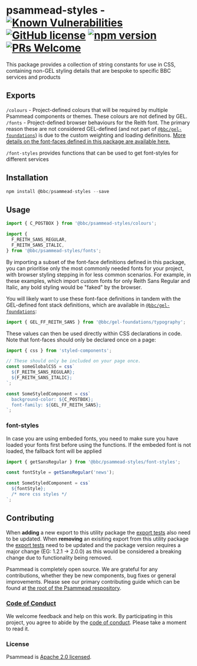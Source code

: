 # psammead-styles - [![Known Vulnerabilities](https://snyk.io/test/github/bbc/psammead/badge.svg?targetFile=packages%2Futilities%2Fpsammead-styles%2Fpackage.json)](https://snyk.io/test/github/bbc/psammead?targetFile=packages%2Futilities%2Fpsammead-styles%2Fpackage.json) [![GitHub license](https://img.shields.io/badge/license-Apache%202.0-blue.svg)](https://github.com/bbc/psammead/blob/latest/LICENSE) [![npm version](https://img.shields.io/npm/v/@bbc/psammead-styles.svg)](https://www.npmjs.com/package/@bbc/psammead-styles) [![PRs Welcome](https://img.shields.io/badge/PRs-welcome-brightgreen.svg)](https://github.com/bbc/psammead/blob/latest/CONTRIBUTING.md)

This package provides a collection of string constants for use in CSS, containing non-GEL styling details that are bespoke to specific BBC services and products

## Exports

`/colours` - Project-defined colours that will be required by multiple Psammead components or themes. These colours are not defined by GEL.
`/fonts` - Project-defined browser behaviours for the Reith font. The primary reason these are not considered GEL-defined (and not part of [`@bbc/gel-foundations`](https://www.npmjs.com/package/@bbc/gel-foundations)) is due to the custom weighting and loading definitions. [More details on the font-faces defined in this package are available here.](./font-faces.md)

`/font-styles` provides functions that can be used to get font-styles for different services

## Installation

```jsx
npm install @bbc/psammead-styles --save
```

## Usage

```jsx
import { C_POSTBOX } from '@bbc/psammead-styles/colours';

import {
  F_REITH_SANS_REGULAR,
  F_REITH_SANS_ITALIC,
} from '@bbc/psammead-styles/fonts';
```

By importing a subset of the font-face definitions defined in this package, you can prioritise only the most commonly needed fonts for your project, with browser styling stepping in for less common scenarios. For example, in these examples, which import custom fonts for only Reith Sans Regular and Italic, any bold styling would be "faked" by the browser.

You will likely want to use these font-face definitions in tandem with the GEL-defined font stack definitions, which are available in [`@bbc/gel-foundations`](https://www.npmjs.com/package/@bbc/gel-foundations):

```jsx
import { GEL_FF_REITH_SANS } from '@bbc/gel-foundations/typography';
```

These values can then be used directly within CSS declarations in code. Note that font-faces should only be declared once on a page:

```jsx
import { css } from 'styled-components';

// These should only be included on your page once.
const someGlobalCSS = css`
  ${F_REITH_SANS_REGULAR};
  ${F_REITH_SANS_ITALIC};
`;

const SomeStyledComponent = css`
  background-color: ${C_POSTBOX};
  font-family: ${GEL_FF_REITH_SANS};
`;
```

### font-styles

In case you are using embeded fonts, you need to make sure you have loaded your fonts first before using the functions. If the embeded font is not loaded, the fallback font will be applied

```js
import { getSansRegular } from '@bbc/psammead-styles/font-styles';

const fontStyle = getSansRegular('news');

const SomeStyledComponent = css`
  ${fontStyle};
  /* more css styles */
`;
```

## Contributing

When **adding** a new export to this utility package the [export tests](https://github.com/bbc/psammead/blob/5d7395fd60bd8d73796d5a23775b4b5b36db1445/packages/utilities/psammead-styles/index.test.jsx#L11-L35) also need to be updated. When **removing** an exisiting export from this utility package the [export tests](https://github.com/bbc/psammead/blob/5d7395fd60bd8d73796d5a23775b4b5b36db1445/packages/utilities/psammead-styles/index.test.jsx#L11-L35) need to be updated and the package version requires a major change (EG: 1.2.1 -> 2.0.0) as this would be considered a breaking change due to functionality being removed.

Psammead is completely open source. We are grateful for any contributions, whether they be new components, bug fixes or general improvements. Please see our primary contributing guide which can be found at [the root of the Psammead respository](https://github.com/bbc/psammead/blob/latest/CONTRIBUTING.md).

### [Code of Conduct](https://github.com/bbc/psammead/blob/latest/CODE_OF_CONDUCT.md)

We welcome feedback and help on this work. By participating in this project, you agree to abide by the [code of conduct](https://github.com/bbc/psammead/blob/latest/CODE_OF_CONDUCT.md). Please take a moment to read it.

### License

Psammead is [Apache 2.0 licensed](https://github.com/bbc/psammead/blob/latest/LICENSE).
